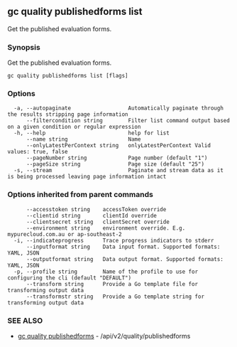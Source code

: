 ## gc quality publishedforms list

Get the published evaluation forms.

### Synopsis

Get the published evaluation forms.

```
gc quality publishedforms list [flags]
```

### Options

```
  -a, --autopaginate                  Automatically paginate through the results stripping page information
      --filtercondition string        Filter list command output based on a given condition or regular expression
  -h, --help                          help for list
      --name string                   Name
      --onlyLatestPerContext string   onlyLatestPerContext Valid values: true, false
      --pageNumber string             Page number (default "1")
      --pageSize string               Page size (default "25")
  -s, --stream                        Paginate and stream data as it is being processed leaving page information intact
```

### Options inherited from parent commands

```
      --accesstoken string    accessToken override
      --clientid string       clientId override
      --clientsecret string   clientSecret override
      --environment string    environment override. E.g. mypurecloud.com.au or ap-southeast-2
  -i, --indicateprogress      Trace progress indicators to stderr
      --inputformat string    Data input format. Supported formats: YAML, JSON
      --outputformat string   Data output format. Supported formats: YAML, JSON
  -p, --profile string        Name of the profile to use for configuring the cli (default "DEFAULT")
      --transform string      Provide a Go template file for transforming output data
      --transformstr string   Provide a Go template string for transforming output data
```

### SEE ALSO

* [gc quality publishedforms](gc_quality_publishedforms.html)	 - /api/v2/quality/publishedforms


